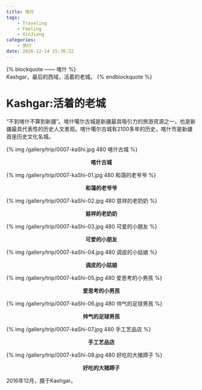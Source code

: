 ```yaml
---
title: 喀什
tags:
	- Traveling
	- Feeling
	- XinJiang
categories:
	- 旅行
date: 2016-12-14 15:36:22
---
```


{% blockquote —— 喀什 %}  
Kashgar，最后的西域，活着的老城。
{% endblockquote %} 

<!-- more -->

# Kashgar:活着的老城

“不到喀什不算到新疆”。喀什噶尔古城是新疆最具吸引力的旅游资源之一，也是新疆最具代表性的历史人文景观。喀什噶尔古城有2100多年的历史，喀什市是新疆首座历史文化名城。

{% img /gallery/trip/0007-kaShi.jpg 480 喀什古城 %}
<p align="center"><b>喀什古城</b></p>

{% img /gallery/trip/0007-kaShi-01.jpg 480 和蔼的老爷爷 %}
<p align="center"><b>和蔼的老爷爷</b></p>

{% img /gallery/trip/0007-kaShi-02.jpg 480 慈祥的老奶奶 %}
<p align="center"><b>慈祥的老奶奶</b></p>

{% img /gallery/trip/0007-kaShi-03.jpg 480 可爱的小朋友 %}
<p align="center"><b>可爱的小朋友</b></p>

{% img /gallery/trip/0007-kaShi-04.jpg 480 调皮的小姑娘 %}
<p align="center"><b>调皮的小姑娘</b></p>

{% img /gallery/trip/0007-kaShi-05.jpg 480 爱思考的小男孩 %}
<p align="center"><b>爱思考的小男孩</b></p>

{% img /gallery/trip/0007-kaShi-06.jpg 480 帅气的足球男孩 %}
<p align="center"><b>帅气的足球男孩</b></p>

{% img /gallery/trip/0007-kaShi-07.jpg 480 手工艺品店 %}
<p align="center"><b>手工艺品店</b></p>

{% img /gallery/trip/0007-kaShi-08.jpg 480 好吃的大猪蹄子 %}
<p align="center"><b>好吃的大猪蹄子</b></p>

2016年12月，摄于Kashgar。